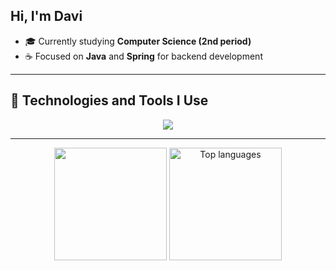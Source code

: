 ## Hi, I'm Davi

- 🎓 Currently studying **Computer Science (2nd period)**
- ☕ Focused on **Java** and **Spring** for backend development
---

## 🧠 Technologies and Tools I Use

<div align="center">
  <img src="https://skillicons.dev/icons?i=java,spring,mysql,git,postman,python"/>
</div>

---

<div align="center">
  <img height="180em" src="https://github-readme-stats.vercel.app/api?username=DaviDantass&show_icons=true&count_private=true&theme=nord&rank_icon=github&border_radius=10" />
  <img height="180em" src="https://github-readme-stats.vercel.app/api/top-langs/?username=DaviDantass&layout=compact&theme=nord&count_private=true&border_radius=10" alt="Top languages" />
</div>

